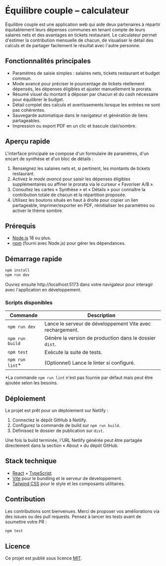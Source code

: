 # Équilibre couple – calculateur

Équilibre couple est une application web qui aide deux partenaires à répartir équitablement leurs dépenses communes en tenant compte de leurs salaires nets et des avantages en tickets restaurant. Le calculateur permet d'estimer la contribution mensuelle de chacun, de visualiser le détail des calculs et de partager facilement le résultat avec l'autre personne.

## Fonctionnalités principales

- Paramètres de saisie simples : salaires nets, tickets restaurant et budget commun.
- Mode avancé pour préciser le pourcentage de tickets réellement dépensés, les dépenses éligibles et ajuster manuellement le prorata.
- Résumé visuel du montant à déposer par chacun et du cash nécessaire pour équilibrer le budget.
- Détail complet des calculs et avertissements lorsque les entrées ne sont pas cohérentes.
- Sauvegarde automatique dans le navigateur et génération de liens partageables.
- Impression ou export PDF en un clic et bascule clair/sombre.

## Aperçu rapide

L'interface principale se compose d'un formulaire de paramètres, d'un encart de synthèse et d'un bloc de détails :

1. Renseignez les salaires nets et, si pertinent, les montants de tickets restaurant.
2. Activez le *mode avancé* pour saisir les dépenses éligibles supplémentaires ou affiner le prorata via le curseur « Favoriser A/B ».
3. Consultez les cartes « Synthèse » et « Détails » pour connaître la contribution totale de chacun et la répartition proposée.
4. Utilisez les boutons situés en haut à droite pour copier un lien partageable, imprimer/exporter en PDF, réinitialiser les paramètres ou activer le thème sombre.

## Prérequis

- [Node.js](https://nodejs.org/) 18 ou plus.
- [npm](https://www.npmjs.com/) (fourni avec Node.js) pour gérer les dépendances.

## Démarrage rapide

```bash
npm install
npm run dev
```

Ouvrez ensuite http://localhost:5173 dans votre navigateur pour interagir avec l'application en développement.

### Scripts disponibles

| Commande        | Description                                               |
|-----------------|-----------------------------------------------------------|
| `npm run dev`   | Lance le serveur de développement Vite avec rechargement. |
| `npm run build` | Génère la version de production dans le dossier `dist`.    |
| `npm test`      | Exécute la suite de tests.                                |
| `npm run lint`* | (Optionnel) Lance le linter si configuré.                 |

\*La commande `npm run lint` n'est pas fournie par défaut mais peut être ajoutée selon les besoins.

## Déploiement

Le projet est prêt pour un déploiement sur Netlify :

1. Connectez le dépôt GitHub à Netlify.
2. Configurez la commande de build sur `npm run build`.
3. Définissez le dossier de publication sur `dist`.

Une fois la build terminée, l'URL Netlify générée peut être partagée directement dans la section « About » du dépôt GitHub.

## Stack technique

- [React](https://reactjs.org/) + [TypeScript](https://www.typescriptlang.org/)
- [Vite](https://vitejs.dev/) pour le bundling et le serveur de développement.
- [Tailwind CSS](https://tailwindcss.com/) pour le style et les composants utilitaires.

## Contribution

Les contributions sont bienvenues. Merci de proposer vos améliorations via des issues ou des pull requests. Pensez à lancer les tests avant de soumettre votre PR :

```bash
npm test
```

## Licence

Ce projet est publié sous licence [MIT](LICENSE).
